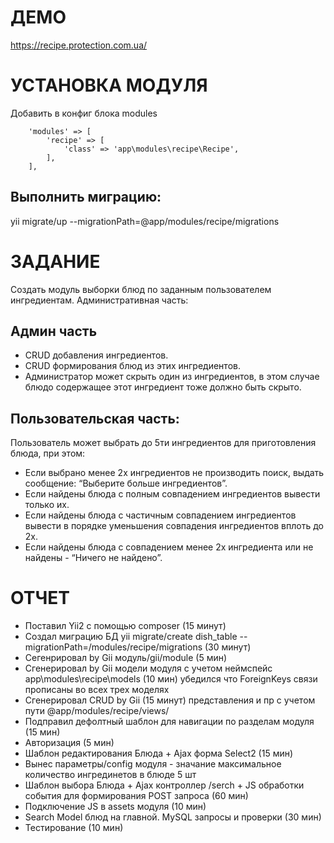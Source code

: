 
# ДЕМО
https://recipe.protection.com.ua/


# УСТАНОВКА МОДУЛЯ

Добавить в конфиг блока modules
```
    'modules' => [
        'recipe' => [
            'class' => 'app\modules\recipe\Recipe',
        ],
    ],
```
## Выполнить миграцию: ##
yii migrate/up --migrationPath=@app/modules/recipe/migrations

# ЗАДАНИЕ
Создать модуль выборки блюд по заданным пользователем ингредиентам. Административная часть:

## Админ часть ##
- CRUD добавления ингредиентов.
- CRUD формирования блюд из этих ингредиентов.
- Администратор может скрыть один из ингредиентов, в этом случае блюдо содержащее этот ингредиент тоже должно быть скрыто.

## Пользовательская часть: ##
Пользователь может выбрать до 5ти ингредиентов для приготовления блюда, при этом:
- Если выбрано менее 2х ингредиентов  не производить поиск, выдать сообщение: “Выберите больше ингредиентов”.
- Если найдены блюда с полным совпадением ингредиентов вывести только их.
- Если найдены блюда с частичным совпадением ингредиентов  вывести в порядке уменьшения совпадения ингредиентов вплоть до 2х.
- Если найдены блюда с совпадением менее 2х ингредиента или не найдены - “Ничего не найдено”.

# ОТЧЕТ

- Поставил Yii2 c помощью composer (15 минут)
- Создал миграцию БД yii migrate/create dish_table --migrationPath=/modules/recipe/migrations (30 минут)
- Сегенрировал by Gii модуль/gii/module (5 мин)
- Сгенерировал by Gii модели модуля с учетом неймспейс app\modules\recipe\models (10 мин)
  убедился что ForeignKeys связи прописаны во всех трех моделях
- Сгенерировал CRUD by Gii (15 минут)
  представления и пр с учетом пути @app/modules/recipe/views/
- Подправил дефолтный шаблон для навигации по разделам модуля (15 мин)
- Авторизация (5 мин)
- Шаблон редактирования Блюда + Ajax форма Select2 (15 мин)
- Вынес параметры/config модуля - значание максимальное количество ингрединетов в блюде 5 шт
- Шаблон выбора Блюда + Ajax контроллер /serch + JS обработки события для формирования POST запроса (60 мин)
- Подключение JS в assets модуля (10 мин)
- Search Model блюд на главной. MySQL запросы и проверки (30 мин)
- Тестирование (10 мин)





